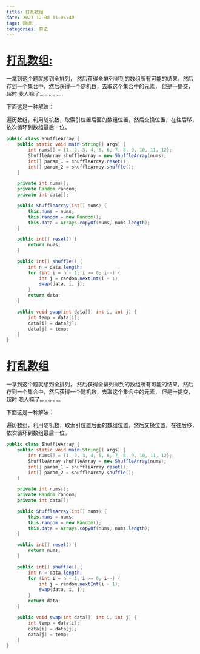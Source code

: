 ```yaml
---
title: 打乱数组
date: 2021-12-08 11:05:40
tags: 数组
categories: 算法 
---
```


#  [打乱数组:](https://leetcode-cn.com/leetbook/read/top-interview-questions/xmchc3/)

一拿到这个题就想到全排列， 然后获得全排列得到的数组所有可能的结果，然后存到一个集合中，然后获得一个随机数，去取这个集合中的元素， 但是一提交，超时 我人嘛了。。。。。。。。

下面这是一种解法：

遍历数组，利用随机数，取索引位置后面的数组位置，然后交换位置，在往后移，依次循环到数组最后一位。

```java
public class ShuffleArray {
    public static void main(String[] args) {
        int nums[] = {1, 2, 3, 4, 5, 6, 7, 8, 9, 10, 11, 12};
        ShuffleArray shuffleArray = new ShuffleArray(nums);
        int[] param_1 = shuffleArray.reset();
        int[] param_2 = shuffleArray.shuffle();
    }

    private int nums[];
    private Random random;
    private int data[];

    public ShuffleArray(int[] nums) {
        this.nums = nums;
        this.random = new Random();
        this.data = Arrays.copyOf(nums, nums.length);
    }

    public int[] reset() {
        return nums;
    }

    public int[] shuffle() {
        int n = data.length;
        for (int i = n - 1; i >= 0; i--) {
            int j = random.nextInt(i + 1);
            swap(data, i, j);
        }
        return data;
    }

    public void swap(int data[], int i, int j) {
        int temp = data[i];
        data[i] = data[j];
        data[j] = temp;
    }
}
```







































# [打乱数组](https://leetcode-cn.com/leetbook/read/top-interview-questions/xmcbym/)

一拿到这个题就想到全排列， 然后获得全排列得到的数组所有可能的结果，然后存到一个集合中，然后获得一个随机数，去取这个集合中的元素， 但是一提交，超时 我人嘛了。。。。。。。。





下面这是一种解法：

遍历数组，利用随机数，取索引位置后面的数组位置，然后交换位置，在往后移，依次循环到数组最后一位。

```java
public class ShuffleArray {
    public static void main(String[] args) {
        int nums[] = {1, 2, 3, 4, 5, 6, 7, 8, 9, 10, 11, 12};
        ShuffleArray shuffleArray = new ShuffleArray(nums);
        int[] param_1 = shuffleArray.reset();
        int[] param_2 = shuffleArray.shuffle();
    }

    private int nums[];
    private Random random;
    private int data[];

    public ShuffleArray(int[] nums) {
        this.nums = nums;
        this.random = new Random();
        this.data = Arrays.copyOf(nums, nums.length);
    }

    public int[] reset() {
        return nums;
    }

    public int[] shuffle() {
        int n = data.length;
        for (int i = n - 1; i >= 0; i--) {
            int j = random.nextInt(i + 1);
            swap(data, i, j);
        }
        return data;
    }

    public void swap(int data[], int i, int j) {
        int temp = data[i];
        data[i] = data[j];
        data[j] = temp;
    }
}

```

